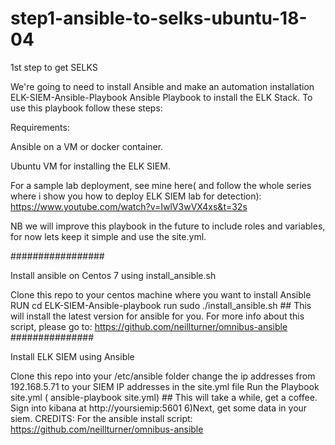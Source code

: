 # step1-ansible-to-selks-ubuntu-18-04
1st step to get SELKS

We're going to need to install Ansible and make an automation installation
ELK-SIEM-Ansible-Playbook
Ansible Playbook to install the ELK Stack. To use this playbook follow these steps:

Requirements:

Ansible on a VM or docker container.

Ubuntu VM for installing the ELK SIEM.

For a sample lab deployment, see mine here( and follow the whole series where i show you how to deploy ELK SIEM lab for detection): https://www.youtube.com/watch?v=IwlV3wVX4xs&t=32s

NB we will improve this playbook in the future to include roles and variables, for now lets keep it simple and use the site.yml.

#################

Install ansible on Centos 7 using install_ansible.sh

Clone this repo to your centos machine where you want to install Ansible
RUN cd ELK-SIEM-Ansible-playbook
run sudo ./install_ansible.sh ## This will install the latest version for ansible for you. For more info about this script, please go to: https://github.com/neillturner/omnibus-ansible
###############

Install ELK SIEM using Ansible

Clone this repo into your /etc/ansible folder
change the ip addresses from 192.168.5.71 to your SIEM IP addresses in the site.yml file
Run the Playbook site.yml ( ansible-playbook site.yml) ## This will take a while, get a coffee.
Sign into kibana at http://yoursiemip:5601 6)Next, get some data in your siem.
CREDITS: For the ansible install script: https://github.com/neillturner/omnibus-ansible
